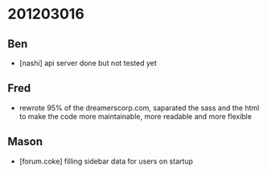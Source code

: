 # 201203016

## Ben
- [nashi] api server done but not tested yet



## Fred
- rewrote 95% of the dreamerscorp.com, saparated the sass and the html to make the code more maintainable, more readable and more flexible



## Mason
- [forum.coke] filling sidebar data for users on startup
